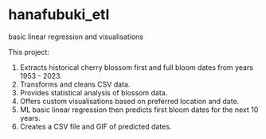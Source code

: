 # hanafubuki_etl
basic linear regression and visualisations 

This project: 
1. Extracts historical cherry blossom first and full bloom dates from years 1953 - 2023. 
2. Transforms and cleans CSV data. 
3. Provides statistical analysis of blossom data. 
4. Offers custom visualisations based on preferred location and date. 
5. ML basic linear regression then predicts first bloom dates for the next 10 years. 
6. Creates a CSV file and GIF of predicted dates.

